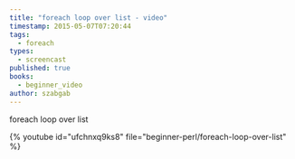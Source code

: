 ```yaml
---
title: "foreach loop over list - video"
timestamp: 2015-05-07T07:20:44
tags:
  - foreach
types:
  - screencast
published: true
books:
  - beginner_video
author: szabgab
---
```



foreach loop over list


{% youtube id="ufchnxq9ks8" file="beginner-perl/foreach-loop-over-list" %}
